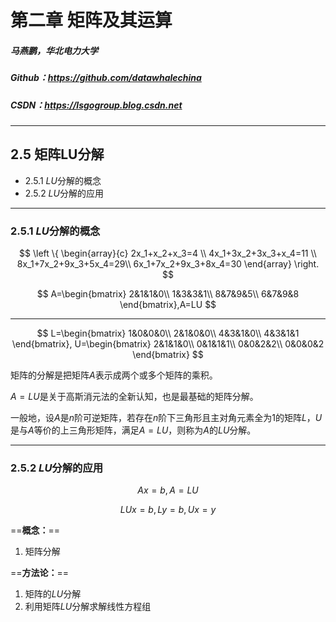 <!-- $theme: gaia -->

# 第二章 矩阵及其运算

##### 马燕鹏，华北电力大学
##### Github：https://github.com/datawhalechina 
##### CSDN：https://lsgogroup.blog.csdn.net



---
<!-- *template: invert -->

## 2.5 矩阵LU分解
- 2.5.1 $LU$分解的概念
- 2.5.2 $LU$分解的应用

---
### 2.5.1 $LU$分解的概念

$$
\left \{ 
\begin{array}{c}
2x_1+x_2+x_3=4 \\
4x_1+3x_2+3x_3+x_4=11 \\
8x_1+7x_2+9x_3+5x_4=29\\
6x_1+7x_2+9x_3+8x_4=30 
\end{array}
\right.
$$

$$
A=\begin{bmatrix}
2&1&1&0\\
1&3&3&1\\
8&7&9&5\\
6&7&9&8
\end{bmatrix},A=LU
$$

---
$$
L=\begin{bmatrix}
1&0&0&0\\
2&1&0&0\\
4&3&1&0\\
4&3&1&1
\end{bmatrix},
U=\begin{bmatrix}
2&1&1&0\\
0&1&1&1\\
0&0&2&2\\
0&0&0&2
\end{bmatrix}
$$

矩阵的分解是把矩阵$A$表示成两个或多个矩阵的乘积。


$A=LU$是关于高斯消元法的全新认知，也是最基础的矩阵分解。


一般地，设$A$是$n$阶可逆矩阵，若存在$n$阶下三角形且主对角元素全为1的矩阵$L$，$U$是与$A$等价的上三角形矩阵，满足$A=LU$，则称为$A$的$LU$分解。

---
### 2.5.2 $LU$分解的应用


$$
Ax=b,A=LU
$$

$$
LUx=b,Ly=b,Ux=y
$$

==**概念：**==
1. 矩阵分解

==**方法论：**==
1. 矩阵的$LU$分解
2. 利用矩阵$LU$分解求解线性方程组













